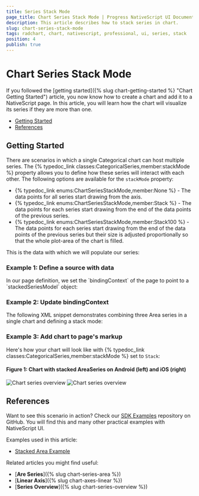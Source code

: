 ```yaml
---
title: Series Stack Mode
page_title: Chart Series Stack Mode | Progress NativeScript UI Documentation
description: This article describes how to stack series in chart.
slug: chart-series-stack-mode
tags: radchart, chart, nativescript, professional, ui, series, stack
position: 4
publish: true
---
```


# Chart Series Stack Mode

If you followed the [getting started]({% slug chart-getting-started %} "Chart Getting Started") article, you now know how to create a chart and add it to a NativeScript page. In this article, you will learn how the chart will visualize its series if they are more than one.

* [Getting Started](#getting-started)
* [References](#references)

## Getting Started

There are scenarios in which a single Categorical chart can host multiple series. The {% typedoc_link classes:CategoricalSeries,member:stackMode %} property allows you to define how these series will interact with each other. The following options are available for the `stackMode` property:

* {% typedoc_link enums:ChartSeriesStackMode,member:None %} - The data points for all series start drawing from the axis.
* {% typedoc_link enums:ChartSeriesStackMode,member:Stack %} - The data points for each series start drawing from the end of the data points of the previous series.
* {% typedoc_link enums:ChartSeriesStackMode,member:Stack100 %} - The data points for each series start drawing from the end of the data points of the previous series but their size is adjusted proportionally so that the whole plot-area of the chart is filled.

This is the data with which we will populate our series:

### Example 1: Define a source with data

<snippet id='stacked-series-model'/>
In our page definition, we set the `bindingContext` of the page to point to a `stackedSeriesModel` object:

### Example 2: Update bindingContext

<snippet id='stacked-series-binding-context'/>
The following XML snippet demonstrates combining three Area series in a single chart and defining a stack mode:

### Example 3: Add chart to page's markup

<snippet id='stacked-series'/>

Here's how your chart will look like with {% typedoc_link classes:CategoricalSeries,member:stackMode %} set to `Stack`:

#### Figure 1: Chart with stacked AreaSeries on Android (left) and iOS (right)

![Chart series overview](../../../img/ns_ui/stacked_area_series_android.png "Bar series on Android.") ![Chart series overview](../../../img/ns_ui/stacked_area_series_ios.png "Bar series on iOS.")

## References

Want to see this scenario in action?
Check our [SDK Examples](https://github.com/NativeScript/nativescript-ui-samples) repository on GitHub. You will find this and many other practical examples with NativeScript UI.

Examples used in this article:

* [Stacked Area Example](https://github.com/NativeScript/nativescript-ui-samples/tree/master/chart/app/examples/series/area)

Related articles you might find useful:

* [**Are Series**]({% slug chart-series-area %})
* [**Linear Axis**]({% slug chart-axes-linear %})
* [**Series Overview**]({% slug chart-series-overview %})
